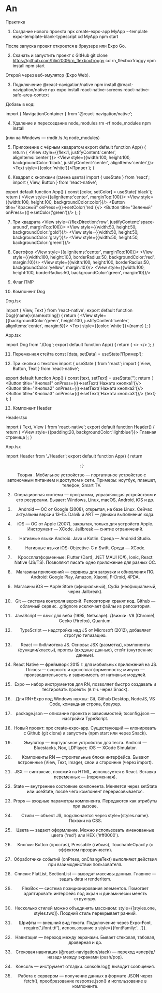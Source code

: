 # An
Практика
1. Создание нового проекта
npx create-expo-app MyApp --template expo-template-blank-typescript
cd MyApp
npm start


После запуска проект откроется в браузере или Expo Go.

2. Скачать и запустить проект с GitHub
git clone https://github.com/filin2009/rn_flexboxfroggy
cd rn_flexboxfroggy
npm install
npm start


Открой через веб-эмулятор (Expo Web).

3. Подключение @react-navigation/native
npm install @react-navigation/native
npx expo install react-native-screens react-native-safe-area-context


Добавь в код:

import { NavigationContainer } from '@react-navigation/native';

4. Удаление и пересоздание node_modules
rm -rf node_modules
npm install


(или на Windows — rmdir /s /q node_modules)

5. Приложение с чёрным квадратом
export default function App() {
  return (
    <View style={{flex:1, justifyContent:'center', alignItems:'center'}}>
      <View style={{width:100, height:100, backgroundColor:'black', justifyContent:'center', alignItems:'center'}}>
        <Text style={{color:'white'}}>Привет</Text>
      </View>
    </View>
  );
}

6. Квадрат с кнопками (смена цвета)
import { useState } from 'react';
import { View, Button } from 'react-native';

export default function App() {
  const [color, setColor] = useState('black');
  return (
    <View style={{alignItems:'center', marginTop:100}}>
      <View style={{width:100, height:100, backgroundColor:color}}/>
      <Button title="Красный" onPress={()=>setColor('red')}/>
      <Button title="Зеленый" onPress={()=>setColor('green')}/>
    </View>
  );
}

7. Три квадрата
<View style={{flexDirection:'row', justifyContent:'space-around', marginTop:100}}>
  <View style={{width:50, height:50, backgroundColor:'gold'}}/>
  <View style={{width:50, height:50, backgroundColor:'gray'}}/>
  <View style={{width:50, height:50, backgroundColor:'green'}}/>
</View>

8. Светофор
<View style={{alignItems:'center', marginTop:100}}>
  <View style={{width:100, height:100, borderRadius:50, backgroundColor:'red', margin:10}}/>
  <View style={{width:100, height:100, borderRadius:50, backgroundColor:'yellow', margin:10}}/>
  <View style={{width:100, height:100, borderRadius:50, backgroundColor:'green', margin:10}}/>
</View>

9. Флаг ПМР
<View>
  <View style={{height:90, backgroundColor:'red'}}/>
  <View style={{height:90, backgroundColor:'green'}}/>
  <View style={{height:90, backgroundColor:'red'}}/>
</View>

10. Компонент Dog

Dog.tsx

import { View, Text } from 'react-native';
export default function Dog({name}:{name:string}) {
  return (
    <View style={{backgroundColor:'green', height:100, justifyContent:'center', alignItems:'center', margin:5}}>
      <Text style={{color:'white'}}>{name}</Text>
    </View>
  );
}


App.tsx

import Dog from './Dog';
export default function App() {
  return (
    <>
      <Dog name="Шарик1"/>
      <Dog name="Шарик2"/>
      <Dog name="Шарик3"/>
    </>
  );
}

11. Переменная стейта
const [data, setData] = useState<string>('Пример');

12. Три кнопки с текстом
import { useState } from 'react';
import { View, Button, Text } from 'react-native';

export default function App() {
  const [text, setText] = useState('');
  return (
    <View style={{marginTop:100}}>
      <Button title="Кнопка1" onPress={()=>setText('Нажата кнопка1')}/>
      <Button title="Кнопка2" onPress={()=>setText('Нажата кнопка2')}/>
      <Button title="Кнопка3" onPress={()=>setText('Нажата кнопка3')}/>
      <Text>{text}</Text>
    </View>
  );
}

13. Компонент Header

Header.tsx

import { Text, View } from 'react-native';
export default function Header() {
  return (
    <View style={{padding:20, backgroundColor:'lightblue'}}>
      <Text style={{fontSize:20}}>Главная страница</Text>
    </View>
  );
}


App.tsx

import Header from './Header';
export default function App() {
  return <Header />;
}







Теория
. Мобильное устройство — портативное устройство с автономным питанием и доступом к сети. Примеры: ноутбук, планшет, телефон, Smart TV.

2. Операционная система — программа, управляющая устройством и его ресурсами. Бывает: Windows, Linux, macOS, Android, iOS и др.

3. Android — ОС от Google (2008), открытая, на базе Linux. Сейчас актуальны версии 13–15. Dalvik и ART — движки выполнения кода.

4. iOS — ОС от Apple (2007), закрытая, только для устройств Apple. Инструмент — XCode. Jailbreak — снятие ограничений.

5. Нативные языки Android: Java и Kotlin. Среда — Android Studio.

6. Нативные языки iOS: Objective-C и Swift. Среда — XCode.

7. Кроссплатформенные: Flutter (Dart), .NET MAUI (C#), Ionic, React Native (JS/TS). Позволяют писать одно приложение для разных ОС.

8. Магазины приложений — сервисы для загрузки и обновления ПО. Android: Google Play, Amazon, Xiaomi, F-Droid, 4PDA.

9. Магазины iOS — Apple Store (официальный), Cydia (неофициальный, через Jailbreak).

10. Git — система контроля версий. Репозитории хранят код. Github — облачный сервис. .gitignore исключает файлы из репозитория.

11. JavaScript — язык для веба (1995, Netscape). Движки: V8 (Chrome), Gecko (Firefox), Quantum.

12. TypeScript — надстройка над JS от Microsoft (2012), добавляет строгую типизацию.

13. React — библиотека JS. Основы: JSX (разметка), компоненты (функции/классы), пропсы (входные данные), стейт (внутренние данные).

14. React Native — фреймворк 2015 г. для мобильных приложений на JS. Плюсы — скорость и кроссплатформенность; минусы — производительность и зависимость от нативных модулей.

15. Expo — набор инструментов для RN, позволяет быстро создавать и тестировать проекты (в т.ч. через Snack).

16. Для RN+Expo под Windows нужны: Git, Github Desktop, NodeJS, VS Code, командная строка, браузер.

17. package.json — описание проекта и зависимостей; tsconfig.json — настройки TypeScript.

18. Новый проект: npx create-expo-app. Существующий — клонировать с Github (git clone) и запустить (npm start или через Snack).

19. Эмулятор — виртуальное устройство для теста. Android — Bluestacks, Nox, LDPlayer; iOS — XCode Simulator.

20. Компоненты RN — строительные блоки интерфейса. Бывают встроенные (View, Text, Image), свои и сторонние (через import).

21. JSX — синтаксис, похожий на HTML, используется в React. Вставка переменных — {переменная}.

22. State — внутреннее состояние компонента. Меняется через setState или useState, после чего компонент перерисовывается.

23. Props — входные параметры компонента. Передаются как атрибуты при вызове.

24. Стили — объект JS, подключается через style={styles.name}. Похожи на CSS.

25. Цвета — задают оформление. Можно использовать именованные цвета ('red') или HEX ('#ff0000').

26. Кнопки: Button (простая), Pressable (гибкая), TouchableOpacity (с эффектом прозрачности).

27. Обработчики событий (onPress, onChangeText) выполняют действия при взаимодействии пользователя.

28. Списки: FlatList, SectionList — выводят массивы данных. Главное — задать data и renderItem.

29. FlexBox — система позиционирования элементов. Помогает адаптировать интерфейс под экран и динамически менять структуру.

30. Несколько стилей можно объединять массивом: style={[styles.one, styles.two]}. Поздний стиль перекрывает ранний.

31. Шрифты — внешний вид текста. Подключение через Expo-Font, require('./font.ttf'), использование в style={{fontFamily:'...'}}.

32. Навигация — переход между экранами. Бывает стековая, табовая, дроверная и др.

33. Стековая навигация (@react-navigation/stack) — переход «вперёд/назад» между экранами (push/pop).

34. Консоль — инструмент отладки. console.log() выводит сообщения.

35. Работа с сервером — получение данных в формате JSON через fetch(), преобразование response.json() и использование в компоненте.

